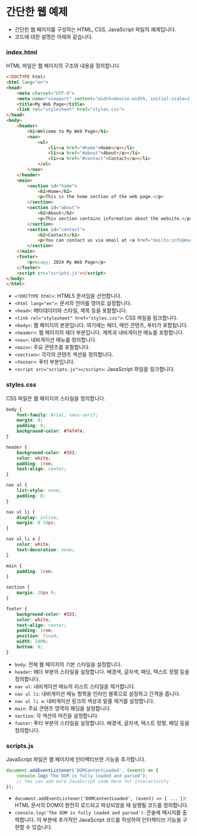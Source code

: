 # 간단한 웹 예제
- 간단한 웹 페이지를 구성하는 HTML, CSS, JavaScript 파일의 예제입니다. 
- 코드에 대한 설명은 아래와 같습니다.

### index.html
HTML 파일은 웹 페이지의 구조와 내용을 정의합니다.

```html
<!DOCTYPE html>
<html lang="en">
<head>
    <meta charset="UTF-8">
    <meta name="viewport" content="width=device-width, initial-scale=1.0">
    <title>My Web Page</title>
    <link rel="stylesheet" href="styles.css">
</head>
<body>
    <header>
        <h1>Welcome to My Web Page</h1>
        <nav>
            <ul>
                <li><a href="#home">Home</a></li>
                <li><a href="#about">About</a></li>
                <li><a href="#contact">Contact</a></li>
            </ul>
        </nav>
    </header>
    <main>
        <section id="home">
            <h2>Home</h2>
            <p>This is the home section of the web page.</p>
        </section>
        <section id="about">
            <h2>About</h2>
            <p>This section contains information about the website.</p>
        </section>
        <section id="contact">
            <h2>Contact</h2>
            <p>You can contact us via email at <a href="mailto:info@example.com">info@example.com</a>.</p>
        </section>
    </main>
    <footer>
        <p>&copy; 2024 My Web Page</p>
    </footer>
    <script src="scripts.js"></script>
</body>
</html>
```

- `<!DOCTYPE html>`: HTML5 문서임을 선언합니다.
- `<html lang="en">`: 문서의 언어를 영어로 설정합니다.
- `<head>`: 메타데이터와 스타일, 제목 등을 포함합니다.
- `<link rel="stylesheet" href="styles.css">`: CSS 파일을 링크합니다.
- `<body>`: 웹 페이지의 본문입니다. 여기에는 헤더, 메인 콘텐츠, 푸터가 포함됩니다.
- `<header>`: 웹 페이지의 헤더 부분입니다. 제목과 내비게이션 메뉴를 포함합니다.
- `<nav>`: 내비게이션 메뉴를 정의합니다.
- `<main>`: 주요 콘텐츠를 포함합니다.
- `<section>`: 각각의 콘텐츠 섹션을 정의합니다.
- `<footer>`: 푸터 부분입니다.
- `<script src="scripts.js"></script>`: JavaScript 파일을 링크합니다.

### styles.css
CSS 파일은 웹 페이지의 스타일을 정의합니다.

```css
body {
    font-family: Arial, sans-serif;
    margin: 0;
    padding: 0;
    background-color: #f4f4f4;
}

header {
    background-color: #333;
    color: white;
    padding: 1rem;
    text-align: center;
}

nav ul {
    list-style: none;
    padding: 0;
}

nav ul li {
    display: inline;
    margin: 0 10px;
}

nav ul li a {
    color: white;
    text-decoration: none;
}

main {
    padding: 1rem;
}

section {
    margin: 20px 0;
}

footer {
    background-color: #333;
    color: white;
    text-align: center;
    padding: 1rem;
    position: fixed;
    width: 100%;
    bottom: 0;
}
```

- `body`: 전체 웹 페이지의 기본 스타일을 설정합니다.
- `header`: 헤더 부분의 스타일을 설정합니다. 배경색, 글자색, 패딩, 텍스트 정렬 등을 정의합니다.
- `nav ul`: 내비게이션 메뉴의 리스트 스타일을 제거합니다.
- `nav ul li`: 내비게이션 메뉴 항목을 인라인 블록으로 설정하고 간격을 줍니다.
- `nav ul li a`: 내비게이션 링크의 색상과 밑줄 제거를 설정합니다.
- `main`: 주요 콘텐츠 영역의 패딩을 설정합니다.
- `section`: 각 섹션의 마진을 설정합니다.
- `footer`: 푸터 부분의 스타일을 설정합니다. 배경색, 글자색, 텍스트 정렬, 패딩 등을 정의합니다.

### scripts.js
JavaScript 파일은 웹 페이지에 인터랙티브한 기능을 추가합니다.

```javascript
document.addEventListener('DOMContentLoaded', (event) => {
    console.log('The DOM is fully loaded and parsed');
    // You can add more JavaScript code here for interactivity
});
```

- `document.addEventListener('DOMContentLoaded', (event) => { ... })`: HTML 문서의 DOM이 완전히 로드되고 파싱되었을 때 실행될 코드를 정의합니다.
- `console.log('The DOM is fully loaded and parsed')`: 콘솔에 메시지를 출력합니다. 이 부분에 추가적인 JavaScript 코드를 작성하여 인터랙티브 기능을 구현할 수 있습니다.

